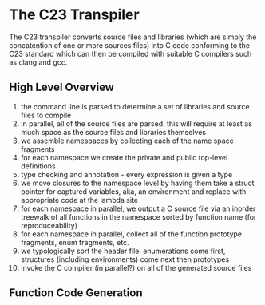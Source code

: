 # The C23 Transpiler

The C23 transpiler converts source files and libraries (which are simply the
concatention of one or more sources files) into C code conforming to the C23
standard which can then be compiled with suitable C compilers such as clang
and gcc.

## High Level Overview

1. the command line is parsed to determine a set of libraries and source files to compile
2. in parallel, all of the source files are parsed. this will require at least as much space
   as the source files and libraries themselves
3. we assemble namespaces by collecting each of the name space fragments
4. for each namespace we create the private and public top-level definitions
5. type checking and annotation - every expression is given a type
6. we move closures to the namespace level by having them take a struct pointer for
   captured variables, aka, an environment and replace with appropriate code at the
   lambda site
7. for each namespace in parallel, we output a C source file via an inorder treewalk
    of all functions in the namespace sorted by function name (for reproduceability)
8. for each namespace in parallel, collect all of the function prototype fragments, enum fragments,
    etc.
9. we typologically sort the header file. enumerations come first, structures (including environments)
   come next then prototypes  
10. invoke the C compiler (in parallel?) on all of the generated source files

## Function Code Generation
